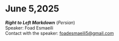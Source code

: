 # June 5,2025
***Right to Left Markdown*** (*Persian*)<br />
Speaker: Foad Esmaeili <br />
Contact with the speaker: foadesmaeili5@gmail.com  <br />


